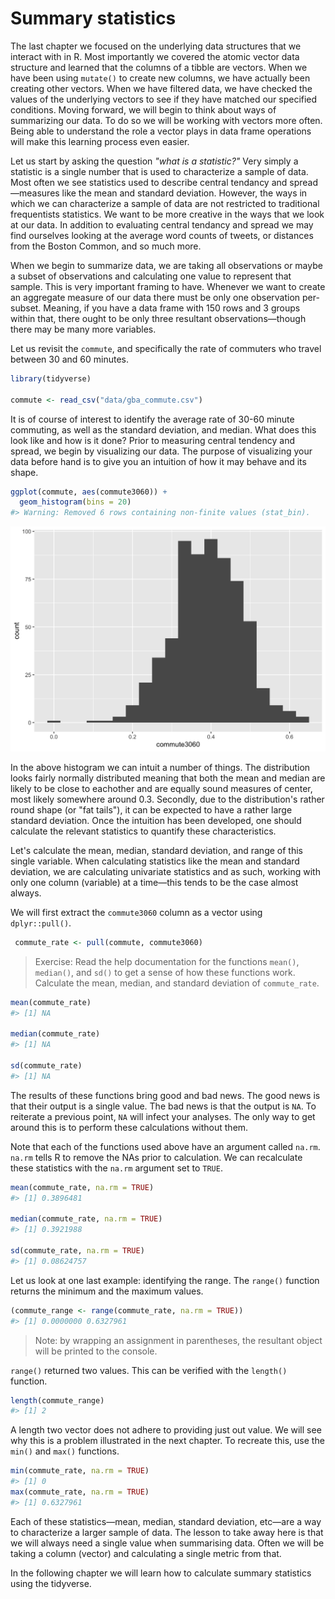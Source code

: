 # Summary statistics 



The last chapter we focused on the underlying data structures that we interact with in R. Most importantly we covered the atomic vector data structure and learned that the columns of a tibble are vectors. When we have been using `mutate()` to create new columns, we have actually been creating other vectors. When we have filtered data, we have checked the values of the underlying vectors to see if they have matched our specified conditions. Moving forward, we will begin to think about ways of summarizing our data. To do so we will be working with vectors more often. Being able to understand the role a vector plays in data frame operations will make this learning process even easier. 

Let us start by asking the question _"what is a statistic?"_ Very simply a statistic is a single number that is used to characterize a sample of data. Most often we see statistics used to describe central tendancy and spread—measures like the mean and standard deviation. However, the ways in which we can characterize a sample of data are not restricted to traditional frequentists statistics. We want to be more creative in the ways that we look at our data. In addition to evaluating central tendancy and spread we may find ourselves looking at the average word counts of tweets, or distances from the Boston Common, and so much more.  

When we begin to summarize data, we are taking all observations or maybe a subset of observations and calculating one value to represent that sample. This is very important framing to have. Whenever we want to create an aggregate measure of our data there must be only one observation per-subset. Meaning, if you have a data frame with 150 rows and 3 groups within that, there ought to be only three resultant observations—though there may be many more variables.  

Let us revisit the `commute`, and specifically the rate of commuters who travel between 30 and 60 minutes. 


```r
library(tidyverse)

commute <- read_csv("data/gba_commute.csv")
```


It is of course of interest to identify the average rate of 30-60 minute commuting, as well as the standard deviation, and median. What does this look like and how is it done? Prior to measuring central tendency and spread, we begin by visualizing our data. The purpose of visualizing your data before hand is to give you an intuition of how it may behave and its shape.


```r
ggplot(commute, aes(commute3060)) +
  geom_histogram(bins = 20)
#> Warning: Removed 6 rows containing non-finite values (stat_bin).
```

<img src="03e-summary-stats_files/figure-html/unnamed-chunk-3-1.png" width="672" />

In the above histogram we can intuit a number of things. The distribution looks fairly normally distributed meaning that both the mean and median are likely to be close to eachother and are equally sound measures of center, most likely somewhere around 0.3. Secondly, due to the distribution's rather round shape (or "fat tails"), it can be expected to have a rather large standard deviation. Once the intuition has been developed, one should calculate the relevant statistics to quantify these characteristics. 


Let's calculate the mean, median, standard deviation, and range of this single variable. When calculating statistics like the mean and standard deviation, we are calculating univariate statistics and as such, working with only one column (variable) at a time—this tends to be the case almost always.

We will first extract the `commute3060` column as a vector using `dplyr::pull()`.


```r
 commute_rate <- pull(commute, commute3060)
```

> Exercise: Read the help documentation for the functions `mean()`, `median()`, and `sd()` to get a sense of how these functions work. Calculate the mean, median, and standard deviation of `commute_rate`.


```r
mean(commute_rate)
#> [1] NA

median(commute_rate)
#> [1] NA

sd(commute_rate)
#> [1] NA
```

The results of these functions bring good and bad news. The good news is that their output is a single value. The bad news is that the output is `NA`. To reiterate a previous point, `NA` will infect your analyses. The only way to get around this is to perform these calculations without them. 

Note that each of the functions used above have an argument called `na.rm`. `na.rm` tells R to remove the NAs prior to calculation. We can recalculate these statistics with the `na.rm` argument set to `TRUE`. 


```r
mean(commute_rate, na.rm = TRUE)
#> [1] 0.3896481

median(commute_rate, na.rm = TRUE)
#> [1] 0.3921988

sd(commute_rate, na.rm = TRUE)
#> [1] 0.08624757
```

Let us look at one last example: identifying the range. The `range()` function returns the minimum and the maximum values.


```r
(commute_range <- range(commute_rate, na.rm = TRUE))
#> [1] 0.0000000 0.6327961
```

> Note: by wrapping an assignment in parentheses, the resultant object will be printed to the console. 

`range()` returned two values. This can be verified with the `length()` function.


```r
length(commute_range)
#> [1] 2
```

A length two vector does not adhere to providing just out value. We will see why this is a problem illustrated in the next chapter. To recreate this, use the `min()` and `max()` functions. 


```r
min(commute_rate, na.rm = TRUE)
#> [1] 0
max(commute_rate, na.rm = TRUE)
#> [1] 0.6327961
```

Each of these statistics—mean, median, standard deviation, etc—are a way to characterize a larger sample of data. The lesson to take away here is that we will always need a single value when summarising data. Often we will be taking a column (vector) and calculating a single metric from that.

In the following chapter we will learn how to calculate summary statistics using the tidyverse. 
